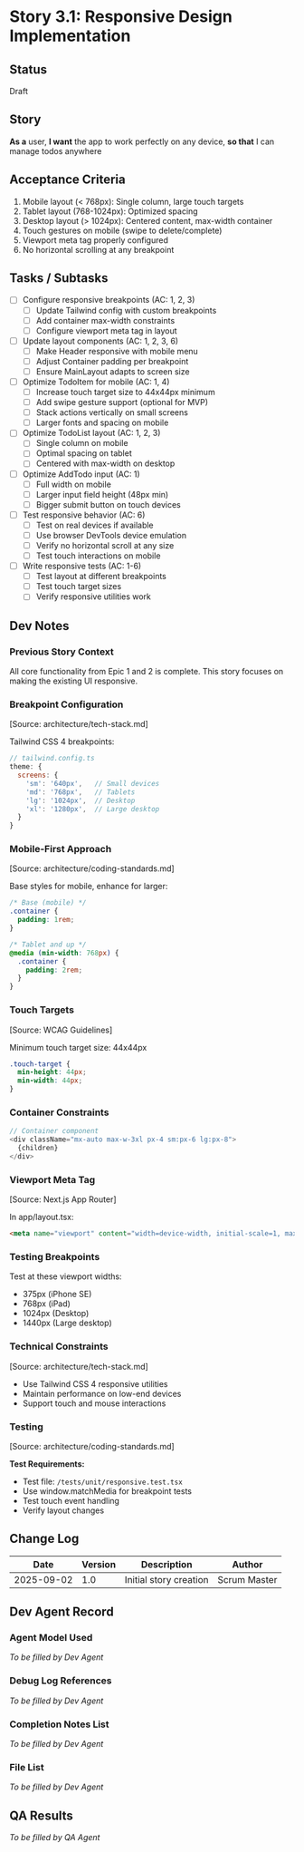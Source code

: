 # Story 3.1: Responsive Design Implementation

## Status

Draft

## Story

**As a** user,
**I want** the app to work perfectly on any device,
**so that** I can manage todos anywhere

## Acceptance Criteria

1. Mobile layout (< 768px): Single column, large touch targets
2. Tablet layout (768-1024px): Optimized spacing
3. Desktop layout (> 1024px): Centered content, max-width container
4. Touch gestures on mobile (swipe to delete/complete)
5. Viewport meta tag properly configured
6. No horizontal scrolling at any breakpoint

## Tasks / Subtasks

- [ ] Configure responsive breakpoints (AC: 1, 2, 3)
  - [ ] Update Tailwind config with custom breakpoints
  - [ ] Add container max-width constraints
  - [ ] Configure viewport meta tag in layout
- [ ] Update layout components (AC: 1, 2, 3, 6)
  - [ ] Make Header responsive with mobile menu
  - [ ] Adjust Container padding per breakpoint
  - [ ] Ensure MainLayout adapts to screen size
- [ ] Optimize TodoItem for mobile (AC: 1, 4)
  - [ ] Increase touch target size to 44x44px minimum
  - [ ] Add swipe gesture support (optional for MVP)
  - [ ] Stack actions vertically on small screens
  - [ ] Larger fonts and spacing on mobile
- [ ] Optimize TodoList layout (AC: 1, 2, 3)
  - [ ] Single column on mobile
  - [ ] Optimal spacing on tablet
  - [ ] Centered with max-width on desktop
- [ ] Optimize AddTodo input (AC: 1)
  - [ ] Full width on mobile
  - [ ] Larger input field height (48px min)
  - [ ] Bigger submit button on touch devices
- [ ] Test responsive behavior (AC: 6)
  - [ ] Test on real devices if available
  - [ ] Use browser DevTools device emulation
  - [ ] Verify no horizontal scroll at any size
  - [ ] Test touch interactions on mobile
- [ ] Write responsive tests (AC: 1-6)
  - [ ] Test layout at different breakpoints
  - [ ] Test touch target sizes
  - [ ] Verify responsive utilities work

## Dev Notes

### Previous Story Context

All core functionality from Epic 1 and 2 is complete. This story focuses on making the existing UI responsive.

### Breakpoint Configuration

[Source: architecture/tech-stack.md]

Tailwind CSS 4 breakpoints:

```javascript
// tailwind.config.ts
theme: {
  screens: {
    'sm': '640px',   // Small devices
    'md': '768px',   // Tablets
    'lg': '1024px',  // Desktop
    'xl': '1280px',  // Large desktop
  }
}
```

### Mobile-First Approach

[Source: architecture/coding-standards.md]

Base styles for mobile, enhance for larger:

```css
/* Base (mobile) */
.container {
  padding: 1rem;
}

/* Tablet and up */
@media (min-width: 768px) {
  .container {
    padding: 2rem;
  }
}
```

### Touch Targets

[Source: WCAG Guidelines]

Minimum touch target size: 44x44px

```css
.touch-target {
  min-height: 44px;
  min-width: 44px;
}
```

### Container Constraints

```typescript
// Container component
<div className="mx-auto max-w-3xl px-4 sm:px-6 lg:px-8">
  {children}
</div>
```

### Viewport Meta Tag

[Source: Next.js App Router]

In app/layout.tsx:

```html
<meta name="viewport" content="width=device-width, initial-scale=1, maximum-scale=5" />
```

### Testing Breakpoints

Test at these viewport widths:

- 375px (iPhone SE)
- 768px (iPad)
- 1024px (Desktop)
- 1440px (Large desktop)

### Technical Constraints

[Source: architecture/tech-stack.md]

- Use Tailwind CSS 4 responsive utilities
- Maintain performance on low-end devices
- Support touch and mouse interactions

### Testing

[Source: architecture/coding-standards.md]

**Test Requirements:**

- Test file: `/tests/unit/responsive.test.tsx`
- Use window.matchMedia for breakpoint tests
- Test touch event handling
- Verify layout changes

## Change Log

| Date       | Version | Description            | Author       |
| ---------- | ------- | ---------------------- | ------------ |
| 2025-09-02 | 1.0     | Initial story creation | Scrum Master |

## Dev Agent Record

### Agent Model Used

_To be filled by Dev Agent_

### Debug Log References

_To be filled by Dev Agent_

### Completion Notes List

_To be filled by Dev Agent_

### File List

_To be filled by Dev Agent_

## QA Results

_To be filled by QA Agent_
